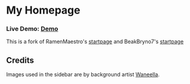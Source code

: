 My Homepage
===========

### Live Demo: <a href="http://oredaze.github.io/homepage/">Demo</a>

This is a fork of RamenMaestro's [startpage](https://github.com/RamenMaestro/startpage) and BeakBryno7's [startpage](https://github.com/BeakBryno7/startpage)

## Credits
Images used in the sidebar are by background artist [Waneella](https://twitter.com/waneella_).
